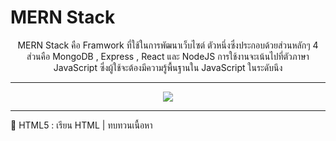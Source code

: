 # MERN Stack
<p align="center">
    MERN Stack คือ Framwork ที่ใช้ในการพัฒนาเว็บไซต์ ตัวหนึ่งซึ่งประกอบด้วยส่วนหลักๆ 4 ส่วนคือ MongoDB , Express , React และ NodeJS การใช้งานจะเน้นไปที่ตัวภาษา JavaScript ซึ่งผู้ใช้จะต้องมีความรู้พื้นฐานใน JavaScript ในระดับนึง
</p>

---

<p align="center">
  <a href="https://skillicons.dev">
    <img src="https://skillicons.dev/icons?i=mongodb,express,react,nodejs" />
  </a>
</p>

---

:file_folder: HTML5 : เรียน HTML | ทบทวนเนื้อหา